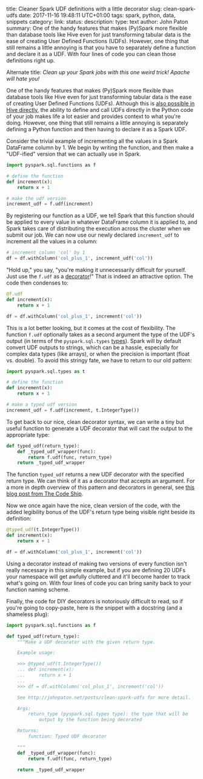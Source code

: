 title: Cleaner Spark UDF definitions with a little decorator
slug: clean-spark-udfs
date: 2017-11-16 19:48:11 UTC+01:00
tags: spark, python, data, snippets
category: 
link: 
status:
description:
type: text
author: John Paton
summary: One of the handy features that makes (Py)Spark more flexible than database tools like Hive even for just transforming tabular data is the ease of creating User Defined Functions (UDFs). However, one thing that still remains a little annoying is that you have to separately define a function and declare it as a UDF. With four lines of code you can clean those definitions right up.

Alternate title: *Clean up your Spark jobs with this one weird trick! Apache will hate you!*

One of the handy features that makes (Py)Spark more flexible than database tools like Hive even for just transforming tabular data is the ease of creating User Defined Functions (UDFs). Although this is [also possible in Hive directly](https://community.hortonworks.com/articles/72414/how-to-create-a-custom-udf-for-hive-using-python.html), the ability to define and call UDFs directly in the Python code of your job makes life a lot easier and provides context to what you're doing. However, one thing that still remains a little annoying is separately defining a Python function and then having to declare it as a Spark UDF.

Consider the trivial example of incrementing all the values in a Spark DataFrame column by 1. We begin by writing the function, and then make a "UDF-ified" version that we can actually use in Spark.

```python
import pyspark.sql.functions as f

# define the function
def increment(x):
    return x + 1

# make the udf version
increment_udf = f.udf(increment)
```

By registering our function as a UDF, we tell Spark that this function should be applied to every value in whatever DataFrame column it is applied to, and Spark takes care of distributing the execution across the cluster when we submit our job. We can now use our newly declared `increment_udf` to increment all the values in a column:

```python
# increment column 'col' by 1
df = df.withColumn('col_plus_1', increment_udf('col'))
```

"Hold up," you say, "you're making it unnecessarily difficult for yourself. Just use the `f.udf` as a [decorator](https://www.python.org/dev/peps/pep-0318/)!" That is indeed an attractive option. The code then condenses to:

```python
@f.udf
def increment(x):
    return x + 1

df = df.withColumn('col_plus_1', increment('col'))
```

This is a lot better looking, but it comes at the cost of flexibility. The function `f.udf` optionally takes as a second argument the type of the UDF's output (in terms of the `pyspark.sql.types` [types](http://spark.apache.org/docs/latest/api/python/pyspark.sql.html#module-pyspark.sql.types)). Spark will by default convert UDF outputs to strings, which can be a hassle, especially for complex data types (like arrays), or when the precision is important (float vs. double). To avoid this stringy fate, we have to return to our old pattern:

```python
import pyspark.sql.types as t

# define the function
def increment(x):
    return x + 1

# make a typed udf version
increment_udf = f.udf(increment, t.IntegerType())
```

To get back to our nice, clean decorator syntax, we can write a tiny but useful function to generate a UDF decorator that will cast the output to the appropriate type:

```python
def typed_udf(return_type):
    def _typed_udf_wrapper(func):
        return f.udf(func, return_type)
    return _typed_udf_wrapper
```

The function `typed_udf` returns a new UDF decorator with the specified return type. We can think of it as a decorator that accepts an argument. For a more in depth overview of this pattern and decorators in general, see [this blog post from The Code Ship](https://www.thecodeship.com/patterns/guide-to-python-function-decorators/). 

Now we once again have the nice, clean version of the code, with the added legibility bonus of the UDF's return type being visible right beside its definition:

```python
@typed_udf(t.IntegerType())
def increment(x):
    return x + 1

df = df.withColumn('col_plus_1', increment('col'))
```

Using a decorator instead of making two versions of every function isn't really necessary in this simple example, but if you are defining 20 UDFs your namespace will get awfully cluttered and it'll become harder to track what's going on. With four lines of code you can bring sanity back to your function naming scheme.

Finally, the code for DIY decorators is notoriously difficult to read, so if you're going to copy-paste, here is the snippet with a docstring (and a shameless plug):

```python
import pyspark.sql.functions as f

def typed_udf(return_type):
    """Make a UDF decorator with the given return type.

    Example usage:

    >>> @typed_udf(t.IntegerType())
    ... def increment(x):
    ...     return x + 1
    ...
    >>> df = df.withColumn('col_plus_1', increment('col'))

    See http://johnpaton.net/posts/clean-spark-udfs for more detail.

    Args:
        return_type (pyspark.sql.types type): the type that will be
            output by the function being decorated

    Returns:
        function: Typed UDF decorator

    """
    def _typed_udf_wrapper(func):
        return f.udf(func, return_type)

    return _typed_udf_wrapper
```
